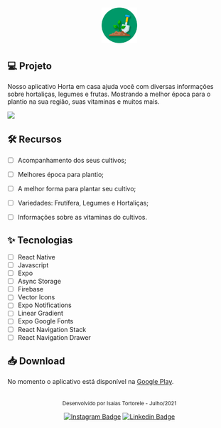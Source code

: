 <h1 align="center">
  <img alt="Horta em casa" height="80" title="Horta em casa" src="assets/icon.png" />
</h1>


## 💻 Projeto
Nosso aplicativo Horta em casa ajuda você com diversas informações sobre hortaliças, legumes e frutas. Mostrando a melhor época para o plantio na sua região, suas vitaminas e muitos mais.

<img src="assets/app.gif" height="600" />


## :hammer_and_wrench: Recursos

-   [ ] Acompanhamento dos seus cultivos;
-   [ ] Melhores época para plantio;
-   [ ] A melhor forma para plantar seu cultivo;
-   [ ] Variedades: Frutífera, Legumes e Hortaliças;
-   [ ] Informações sobre as vitaminas do cultivos.


## ✨ Tecnologias

-   [ ] React Native
-   [ ] Javascript
-   [ ] Expo
-   [ ] Async Storage
-   [ ] Firebase
-   [ ] Vector Icons
-   [ ] Expo Notifications
-   [ ] Linear Gradient
-   [ ] Expo Google Fonts
-   [ ] React Navigation Stack
-   [ ] React Navigation Drawer

## 📥 Download


No momento o aplicativo está disponível na [Google Play](https://play.google.com/store/apps/details?id=com.isaiasTortorele.Hortaemcasa).


<br />

<div align="center">
  <small>Desenvolvido por Isaias Tortorele - Julho/2021</small>

  [![Instagram Badge](https://img.shields.io/badge/-Isaias%20Tortorele-808080?style=flat-square&labelColor=808080&logo=instagram&logoColor=white&link=https://www.instagram.com/itortorele/)](https://www.instagram.com/itortorele/) 
  [![Linkedin Badge](https://img.shields.io/badge/-Isaias%20Tortorele-808080?style=flat-square&logo=Linkedin&logoColor=white&link=https://www.linkedin.com/in/isaias-tortorele-958366161/)](https://www.linkedin.com/in/isaias-tortorele-958366161/) 
</div>
